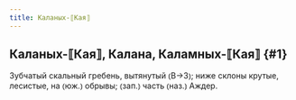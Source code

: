 ```yaml
---
title: Каланых-⟦Кая⟧
---
```

## Каланых-⟦Кая⟧, Калана, Каламных-⟦Кая⟧ {#1}

Зубчатый скальный гребень, вытянутый ⦅В→З⦆; ниже склоны крутые, лесистые, на ⦅юж.⦆ обрывы; ⦅зап.⦆ часть ⦅наз.⦆ Аждер. 

